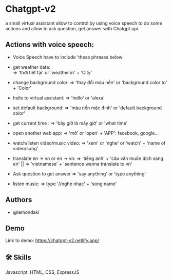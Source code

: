 
# Chatgpt-v2
a small virtual assistant allow to control by using voice speech to do some actions and allow to ask question, get answer  with Chatgpt api.

## Actions with voice speech: 

- Voice Speech have to include 'these phrases below'

- get weather data:  
       => 'thời tiết tại' or 'weather in' + 'City'
- change background color:
       => 'thay đổi màu nền' or 'background color to' + 
       'Color'
- hello to virtual assistant:
       => 'hello' or 'alexa'
- set default background: 
       => 'màu nền mặc định' or 'default background color'
- get current time :
       => 'bây giờ là mấy giờ' or 'what time'
- open another web app:
       => 'mở' or 'open' + 'APP': facebook, google...
- watch/listen video/music video:
       => 'xem' or 'nghe' or 'watch' + 'name of video/song'
- translate en -> vn or en -> vn:
       => 'tiếng anh' + 'câu văn muốn dịch sang en' ||
       => 'vietnamese' + 'sentence wanna translate to vn'
- Ask question to get answer
       => 'say anything' or 'type anything'
- listen music:
       => type  '//nghe nhạc' + 'song name'


## Authors
- @lemondaki

## Demo
Link to demo: https://chatgpt-v2.netlify.app/

## 🛠 Skills
Javascript, HTML, CSS, ExpressJS

